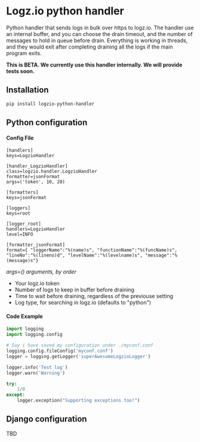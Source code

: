 # Logz.io python handler
Python handler that sends logs in bulk over https to logz.io. The handler use an internal buffer, and you can choose the drain timeout, and the number of messages to hold in queue before drain. Everything is working in threads, and they would exit after completing draining all the logs if the main program exits.

**This is BETA. We currently use this handler internally. We will provide tests soon.**

## Installation
```bash
pip install logzio-python-handler
```

## Python configuration
#### Config File
```
[handlers]
keys=LogzioHandler

[handler_LogzioHandler]
class=logzio.handler.LogzioHandler
formatter=jsonFormat
args=('token', 10, 20)

[formatters]
keys=jsonFormat

[loggers]
keys=root

[logger_root]
handlers=LogzioHandler
level=INFO

[formatter_jsonFormat]
format={ "loggerName":"%(name)s", "functionName":"%(funcName)s", "lineNo":"%(lineno)d", "levelName":"%(levelname)s", "message":"%(message)s"}
```
*args=() arguments, by order*
 - Your logz.io token
 - Number of logs to keep in buffer before draining
 - Time to wait before draining, regardless of the previouse setting
 - Log type, for searching in logz.io (defaults to "python")

#### Code Example
```python
import logging
import logging.config

# Say i have saved my configuration under ./myconf.conf
logging.config.fileConfig('myconf.conf')
logger = logging.getLogger('superAwesomeLogzioLogger')

logger.info('Test log')
logger.warn('Warning')

try:
    1/0
except:
    logger.exception("Supporting exceptions too!")
```

## Django configuration
TBD